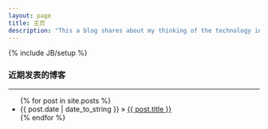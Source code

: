 ```yaml
---
layout: page
title: 主页
description: "This a blog shares about my thinking of the technology in field of computer science and software engineering. 这里是我的博客，博客的内容主要为技术相关的分享和思考。"
---
```

{% include JB/setup %}

<h3>近期发表的博客</h3>
<hr />
<ul class="posts">
  {% for post in site.posts %}
    <li><span class="date-time">{{ post.date | date_to_string }}</span> &raquo; <a href="{{ BASE_PATH }}{{ post.url }}">{{ post.title }}</a></li>
  {% endfor %}
</ul>